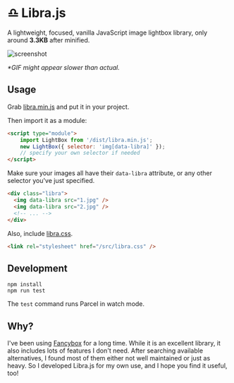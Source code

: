# ♎️ Libra.js

A lightweight, focused, vanilla JavaScript image lightbox library, only around **3.3KB** after minified.

![screenshot](https://github.com/BigCoke233/libra/blob/master/screenshot.gif)

_*GIF might appear slower than actual._

## Usage

Grab [libra.min.js](https://github.com/BigCoke233/libra/blob/master/dist/libra.min.js) and put it in your project.

Then import it as a module:

```html
<script type="module">
    import LightBox from '/dist/libra.min.js';
    new LightBox({ selector: 'img[data-libra]' });
    // specify your own selector if needed
</script>
```

Make sure your images all have their `data-libra` attribute, or any other selector you've just specified.

```html
<div class="libra">
  <img data-libra src="1.jpg" />
  <img data-libra src="2.jpg" />
  <!-- ... -->
</div>
```

Also, include [libra.css](https://github.com/BigCoke233/libra/blob/master/src/libra.css).

```html
<link rel="stylesheet" href="/src/libra.css" />
```

## Development

```
npm install
npm run test
```

The `test` command runs Parcel in watch mode.

## Why?

I've been using [Fancybox](https://fancyapps.com/fancybox/) for a long time. While it is an excellent library, it also includes lots of features I don't need. After searching available alternatives, I found most of them either not well maintained or just as heavy. So I developed Libra.js for my own use, and I hope you find it useful, too!
